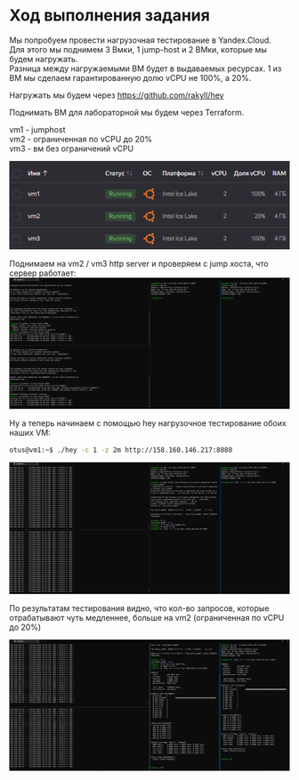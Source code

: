 # Ход выполнения задания

Мы попробуем провести нагрузочная тестирование в Yandex.Cloud.<br>
Для этого мы поднимем 3 Вмки, 1 jump-host и 2 ВМки, которые мы будем нагружать.<br>
Разница между нагружаемыми ВМ будет в выдаваемых ресурсах. 1 из ВМ мы сделаем гарантированную долю vCPU не 100%, а 20%.<br>

Нагружать мы будем через https://github.com/rakyll/hey

Поднимать ВМ для лабораторной мы будем через Terraform.

vm1 - jumphost<br>
vm2 - ограниченная по vCPU до 20%<br>
vm3 - вм без ограничений vCPU

![img.png](files/vms.png)

Поднимаем на vm2 / vm3 http server и проверяем с jump хоста, что сервер работает:
![img.png](files/curl-http.png)

Ну а теперь начинаем с помощью hey нагрузочное тестирование обоих наших VM:

```bash
otus@vm1:~$ ./hey -c 1 -z 2m http://158.160.146.217:8080
```

![img.png](files/hey-start.png)

По результатам тестирования видно, что кол-во запросов, которые отрабатывают чуть медленнее, больше на vm2 (ограниченная по vCPU до 20%)

![img.png](files/hey-results.png)